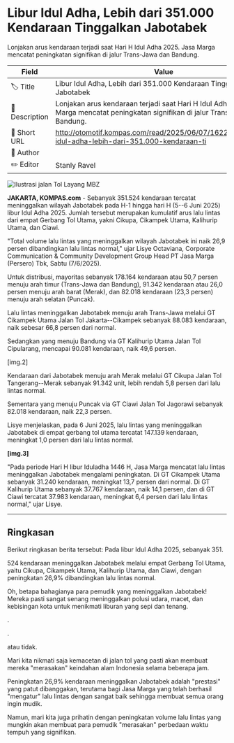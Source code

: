 # Libur Idul Adha, Lebih dari 351.000 Kendaraan Tinggalkan Jabotabek

Lonjakan arus kendaraan terjadi saat Hari H Idul Adha 2025. Jasa Marga mencatat peningkatan signifikan di jalur Trans-Jawa dan Bandung.

| Field         | Value                                                       |
|---------------|-------------------------------------------------------------|
| 🏷️ Title       | Libur Idul Adha, Lebih dari 351.000 Kendaraan Tinggalkan Jabotabek |
| 📝 Description | Lonjakan arus kendaraan terjadi saat Hari H Idul Adha 2025. Jasa Marga mencatat peningkatan signifikan di jalur Trans-Jawa dan Bandung. |
| 🔗 Short URL   | http://otomotif.kompas.com/read/2025/06/07/162200915/libur-idul-adha-lebih-dari-351.000-kendaraan-ti |
| 👤 Author      |  |
| ✏️ Editor      | Stanly Ravel |

![Ilustrasi jalan Tol Layang MBZ](https://asset.kompas.com/crops/Wj8veiXWUBYMQcaKsH3pcwbGZh8=/52x0:951x599/750x500/data/photo/2025/05/14/68244140e0c01.jpeg)

**JAKARTA, KOMPAS.com** - Sebanyak 351.524 kendaraan tercatat meninggalkan wilayah Jabotabek pada H-1 hingga hari H (5--6 Juni 2025) libur Idul Adha 2025. Jumlah tersebut merupakan kumulatif arus lalu lintas dari empat Gerbang Tol Utama, yakni Cikupa, Cikampek Utama, Kalihurip Utama, dan Ciawi.

\"Total volume lalu lintas yang meninggalkan wilayah Jabotabek ini naik 26,9 persen dibandingkan lalu lintas normal,\" ujar Lisye Octaviana, Corporate Communication & Community Development Group Head PT Jasa Marga (Persero) Tbk, Sabtu (7/6/2025).

Untuk distribusi, mayoritas sebanyak 178.164 kendaraan atau 50,7 persen menuju arah timur (Trans-Jawa dan Bandung), 91.342 kendaraan atau 26,0 persen menuju arah barat (Merak), dan 82.018 kendaraan (23,3 persen) menuju arah selatan (Puncak).

Lalu lintas meninggalkan Jabotabek menuju arah Trans-Jawa melalui GT Cikampek Utama Jalan Tol Jakarta--Cikampek sebanyak 88.083 kendaraan, naik sebesar 66,8 persen dari normal.

Sedangkan yang menuju Bandung via GT Kalihurip Utama Jalan Tol Cipularang, mencapai 90.081 kendaraan, naik 49,6 persen.

\[img.2\]

Kendaraan dari Jabotabek menuju arah Merak melalui GT Cikupa Jalan Tol Tangerang--Merak sebanyak 91.342 unit, lebih rendah 5,8 persen dari lalu lintas normal.

Sementara yang menuju Puncak via GT Ciawi Jalan Tol Jagorawi sebanyak 82.018 kendaraan, naik 22,3 persen.

Lisye menjelaskan, pada 6 Juni 2025, lalu lintas yang meninggalkan Jabotabek di empat gerbang tol utama tercatat 147.139 kendaraan, meningkat 1,0 persen dari lalu lintas normal.

**\[img.3\]**

\"Pada periode Hari H libur Iduladha 1446 H, Jasa Marga mencatat lalu lintas meninggalkan Jabotabek mengalami peningkatan. Di GT Cikampek Utama sebanyak 31.240 kendaraan, meningkat 13,7 persen dari normal. Di GT Kalihurip Utama sebanyak 37.767 kendaraan, naik 14,1 persen, dan di GT Ciawi tercatat 37.983 kendaraan, meningkat 6,4 persen dari lalu lintas normal,\" ujar Lisye.

---
## Ringkasan

Berikut ringkasan berita tersebut: Pada libur Idul Adha 2025, sebanyak 351.

524 kendaraan meninggalkan Jabotabek melalui empat Gerbang Tol Utama, yaitu Cikupa, Cikampek Utama, Kalihurip Utama, dan Ciawi, dengan peningkatan 26,9% dibandingkan lalu lintas normal.



Oh, betapa bahagianya para pemudik yang meninggalkan Jabotabek! Mereka pasti sangat senang meninggalkan polusi udara, macet, dan kebisingan kota untuk menikmati liburan yang sepi dan tenang.

.

.

 atau tidak.

 Mari kita nikmati saja kemacetan di jalan tol yang pasti akan membuat mereka "merasakan" keindahan alam Indonesia selama beberapa jam.

 Peningkatan 26,9% kendaraan meninggalkan Jabotabek adalah "prestasi" yang patut dibanggakan, terutama bagi Jasa Marga yang telah berhasil "mengatur" lalu lintas dengan sangat baik sehingga membuat semua orang ingin mudik.

 Namun, mari kita juga prihatin dengan peningkatan volume lalu lintas yang mungkin akan membuat para pemudik "merasakan" perbedaan waktu tempuh yang signifikan.
